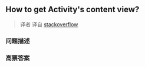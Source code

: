 ## How to get Activity's content view?

> 译者 译自 [stackoverflow](http://stackoverflow.com/questions/5273436/how-to-get-activitys-content-view) 

### 问题描述 

### 高票答案 

